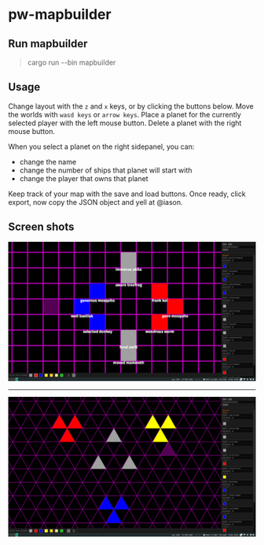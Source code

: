 # pw-mapbuilder

## Run mapbuilder

> cargo run --bin mapbuilder


## Usage

Change layout with the `z` and `x` keys, or by clicking the buttons below.
Move the worlds with `wasd keys` or `arrow keys`.
Place a planet for the currently selected player with the left mouse button. 
Delete a planet with the right mouse button.

When you select a planet on the right sidepanel, you can:
- change the name
- change the number of ships that planet will start with
- change the player that owns that planet

Keep track of your map with the save and load buttons.
Once ready, click export, now copy the JSON object and yell at @iason.


## Screen shots

![Squares](./assets/scrot/img_squares.png)

---

![Squares](./assets/scrot/img_triangles.png)

